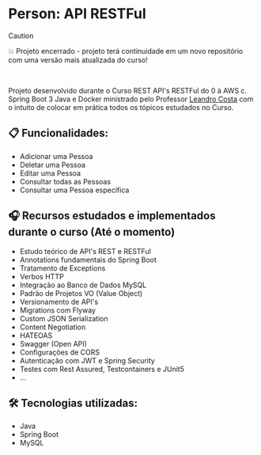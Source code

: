 # Person: API RESTFul

> [!CAUTION]
> 💥 Projeto encerrado - projeto terá continuidade em um novo repositório com uma versão mais atualizada do curso!
<br>

Projeto desenvolvido durante o Curso REST API's RESTFul do 0 à AWS c. Spring Boot 3 Java e Docker ministrado pelo Professor [Leandro Costa](https://www.udemy.com/user/leandro-da-costa-goncalves/) com o 
intuito de colocar em prática todos os tópicos estudados no Curso.

## 📋 Funcionalidades:

- Adicionar uma Pessoa
- Deletar uma Pessoa
- Editar uma Pessoa
- Consultar todas as Pessoas
- Consultar uma Pessoa específica

## 🎧 Recursos estudados e implementados durante o curso (Até o momento)
- Estudo teórico de API's REST e RESTFul
- Annotations fundamentais do Spring Boot
- Tratamento de Exceptions
- Verbos HTTP
- Integração ao Banco de Dados MySQL
- Padrão de Projetos VO (Value Object)
- Versionamento de API's
- Migrations com Flyway
- Custom JSON Serialization
- Content Negotiation
- HATEOAS
- Swagger (Open API)
- Configurações de CORS
- Autenticação com JWT e Spring Security
- Testes com Rest Assured, Testcontainers e JUnit5
- ...

## 🛠️ Tecnologias utilizadas:

* Java
* Spring Boot
* MySQL
